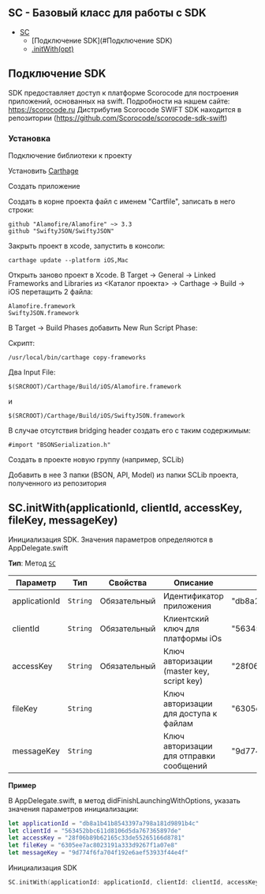 <a name="Scorocode"></a>

## SС - Базовый класс для работы с SDK
* [SC](#Scorocode)
	* [Подключение SDK](#Подключение SDK)
    * [.initWith(opt)](#Scorocode+initWith)

<a name="Подключение SDK"></a>

## Подключение SDK

SDK предоставляет доступ к платформе Scorocode для построения приложений, основанных на swift. Подробности на нашем сайте: https://scorocode.ru
Дистрибутив Scorocode SWIFT SDK находится в репозитории (https://github.com/Scorocode/scorocode-sdk-swift)

### Установка
Подключение библиотеки к проекту

Установить [Carthage](https://github.com/Carthage/Carthage)

Создать приложение

Создать в корне проекта файл с именем "Cartfile", записать в него строки:
```
github "Alamofire/Alamofire" ~> 3.3
github "SwiftyJSON/SwiftyJSON"
```
Закрыть проект в xcode, запустить в консоли:
```
carthage update --platform iOS,Mac
```
Открыть заново проект в Xcode. В Target -> General -> Linked Frameworks and Libraries из <Каталог проекта> -> Carthage -> Build -> iOS перетащить 2 файла:
```
Alamofire.framework
SwiftyJSON.framework
```

В Target -> Build Phases добавить New Run Script Phase:

Скрипт:
```
/usr/local/bin/carthage copy-frameworks
```
Два Input File:

```
$(SRCROOT)/Carthage/Build/iOS/Alamofire.framework
```
и
```
$(SRCROOT)/Carthage/Build/iOS/SwiftyJSON.framework
```

В случае отсутствия bridging header создать его с таким содержимым:

```
#import "BSONSerialization.h"
```

Создать в проекте новую группу (например, SCLib)

Добавить в нее 3 папки (BSON, API, Model) из папки SCLib проекта, полученного из репозитория


<a name="Scorocode+initWith"></a>

## SC.initWith(applicationId, clientId, accessKey, fileKey, messageKey)

Инициализация SDK. Значения параметров определяются в AppDelegate.swift


**Тип**: Метод <code>[SC](#Scorocode)</code>  

| Параметр | Тип | Свойства | Описание | Пример значения |
| --- | --- | --- | --- | --- |
| applicationId | <code>String</code> | Обязательный | Идентификатор приложения | "db8a1b41b8543397a798a181d9891b4c" |
| clientId      | <code>String</code> | Обязательный | Клиентский ключ для платформы iOs | "563452bbc611d8106d5da767365897de" |
| accessKey     | <code>String</code> | Обязательный | Ключ авторизации (master key, script key) | "28f06b89b62165c33de55265166d8781"  |
| fileKey       | <code>String</code> |  | Ключ авторизации для доступа к файлам | "6305ee7ac8023191a333d9267f1a07e8" |
| messageKey    | <code>String</code> |  | Ключ авторизации для отправки сообщений |  "9d774f6fa704f192e6aef53933f44e4f" |


**Пример**  

В AppDelegate.swift, в метод didFinishLaunchingWithOptions, указать значения параметров инициализации:

```SWIFT
let applicationId = "db8a1b41b8543397a798a181d9891b4c"
let clientId = "563452bbc611d8106d5da767365897de"
let accessKey = "28f06b89b62165c33de55265166d8781"
let fileKey = "6305ee7ac8023191a333d9267f1a07e8"
let messageKey = "9d774f6fa704f192e6aef53933f44e4f"
```

Инициализация SDK

```SWIFT
SC.initWith(applicationId: applicationId, clientId: clientId, accessKey: accessKey, fileKey: fileKey, messageKey: messageKey)
```